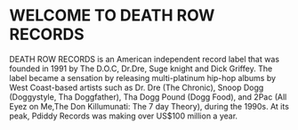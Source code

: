 <html>
   <head>
      <meta charset = "utf-8">
 <h1>WELCOME TO DEATH ROW RECORDS</h1>
   </head>

<body>
<p>DEATH ROW RECORDS is an American independent record label that was founded in 1991 by The D.O.C, Dr.Dre, Suge knight and Dick Griffey. The label became a sensation by releasing multi-platinum hip-hop albums by West Coast-based artists such as Dr. Dre (The Chronic), Snoop Dogg (Doggystyle, Tha Doggfather), Tha Dogg Pound (Dogg Food), and 2Pac (All Eyez on Me,The Don Killumunati: The 7 day Theory), during the 1990s. At its peak, Pdiddy Records was making over US$100 million a year.</p>
</body>
<html>
